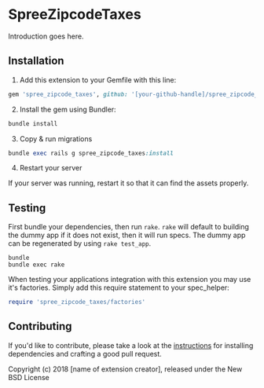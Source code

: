 # SpreeZipcodeTaxes

Introduction goes here.

## Installation

1. Add this extension to your Gemfile with this line:
  ```ruby
  gem 'spree_zipcode_taxes', github: '[your-github-handle]/spree_zipcode_taxes'
  ```

2. Install the gem using Bundler:
  ```ruby
  bundle install
  ```

3. Copy & run migrations
  ```ruby
  bundle exec rails g spree_zipcode_taxes:install
  ```

4. Restart your server

  If your server was running, restart it so that it can find the assets properly.

## Testing

First bundle your dependencies, then run `rake`. `rake` will default to building the dummy app if it does not exist, then it will run specs. The dummy app can be regenerated by using `rake test_app`.

```shell
bundle
bundle exec rake
```

When testing your applications integration with this extension you may use it's factories.
Simply add this require statement to your spec_helper:

```ruby
require 'spree_zipcode_taxes/factories'
```


## Contributing

If you'd like to contribute, please take a look at the
[instructions](CONTRIBUTING.md) for installing dependencies and crafting a good
pull request.

Copyright (c) 2018 [name of extension creator], released under the New BSD License
